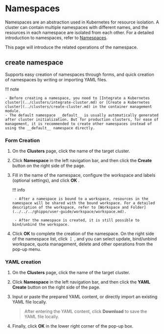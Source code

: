 # Namespaces

Namespaces are an abstraction used in Kubernetes for resource isolation. A cluster can contain multiple namespaces with different names, and the resources in each namespace are isolated from each other. For a detailed introduction to namespaces, refer to [Namespaces](https://kubernetes.io/docs/concepts/overview/working-with-objects/namespaces/).

This page will introduce the related operations of the namespace.

## create namespace

Supports easy creation of namespaces through forms, and quick creation of namespaces by writing or importing YAML files.

!!! note

    - Before creating a namespace, you need to [Integrate a Kubernetes cluster](../clusters/integrate-cluster.md) or [Create a Kubernetes cluster](../clusters/create-cluster.md) in the container management module.
    - The default namespace __default__ is usually automatically generated after cluster initialization. But for production clusters, for ease of management, it is recommended to create other namespaces instead of using the __default__ namespace directly.

### Form Creation

1. On the __Clusters__ page, click the name of the target cluster.

    

2. Click __Namespace__ in the left navigation bar, and then click the __Create__ button on the right side of the page.

    

3. Fill in the name of the namespace, configure the workspace and labels (optional settings), and click __OK__ .

    !!! info

        - After a namespace is bound to a workspace, resources in the namespace will be shared with the bound workspace. For a detailed description of the workspace, refer to [Workspace and Folder](../../../ghippo/user-guide/workspace/workspace.md).

        - After the namespace is created, it is still possible to bind/unbind the workspace.

    

4. Click __OK__ to complete the creation of the namespace. On the right side of the namespace list, click __⋮__ , and you can select update, bind/unbind workspace, quota management, delete and other operations from the pop-up menu.

    

### YAML creation

1. On the __Clusters__ page, click the name of the target cluster.

    

2. Click __Namespace__ in the left navigation bar, and then click the __YAML Create__ button on the right side of the page.

    

3. Input or paste the prepared YAML content, or directly import an existing YAML file locally.

    > After entering the YAML content, click __Download__ to save the YAML file locally.

    

4. Finally, click __OK__ in the lower right corner of the pop-up box.